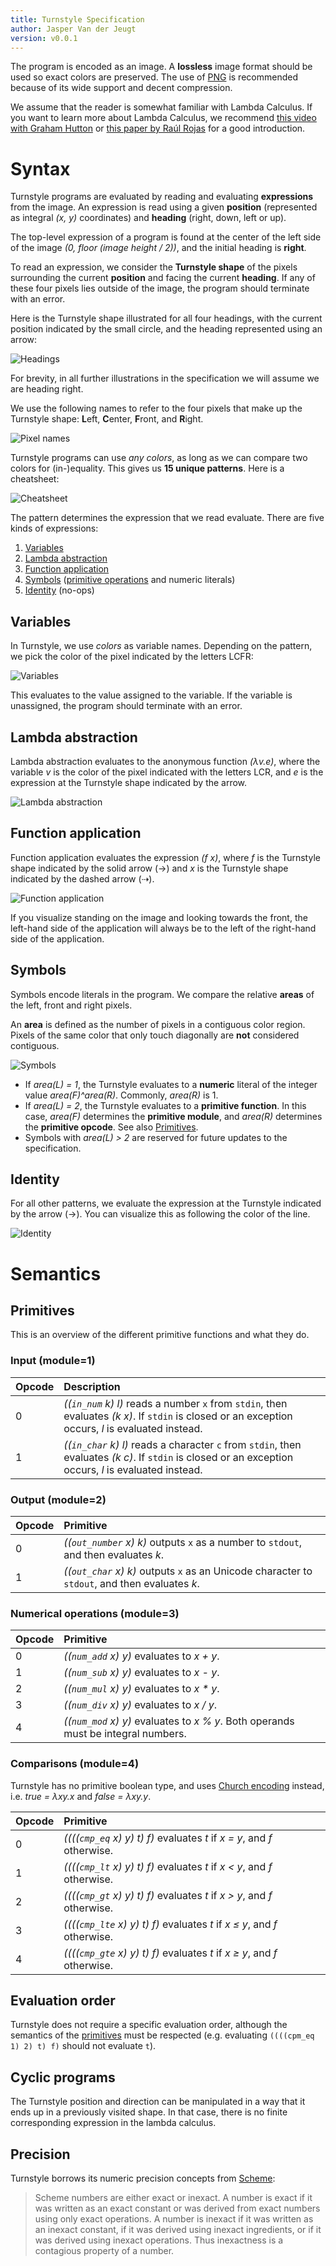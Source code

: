 ```yaml
---
title: Turnstyle Specification
author: Jasper Van der Jeugt
version: v0.0.1
---
```


The program is encoded as an image.  A **lossless** image format should be used
so exact colors are preserved.  The use of [PNG] is recommended because of its
wide support and decent compression.

We assume that the reader is somewhat familiar with Lambda Calculus.
If you want to learn more about Lambda Calculus, we recommend
[this video with Graham Hutton](https://www.youtube.com/watch?v=eis11j_iGMs) or
[this paper by Raúl Rojas](https://personal.utdallas.edu/~gupta/courses/apl/lambda.pdf)
for a good introduction.

# Syntax

Turnstyle programs are evaluated by reading and evaluating **expressions** from
the image.  An expression is read using a given **position** (represented as
integral _(x, y)_ coordinates) and **heading** (right, down, left or up).

The top-level expression of a program is found at the center of the left side of
the image _(0, floor (image height / 2))_, and the initial heading is **right**.

To read an expression, we consider the **Turnstyle shape** of the pixels
surrounding the current **position** and facing the current **heading**.
If any of these four pixels lies outside of the image, the program should
terminate with an error.

Here is the Turnstyle shape illustrated for all four headings, with the current
position indicated by the small circle, and the heading represented using an
arrow:

![Headings](enter.svg)

For brevity, in all further illustrations in the specification we will assume we
are heading right.

We use the following names to refer to the four pixels that make up the
Turnstyle shape: **L**eft, **C**enter, **F**ront, and **R**ight.

![Pixel names](label.svg)

Turnstyle programs can use _any colors_, as long as we can compare two colors
for (in-)equality.  This gives us **15 unique patterns**.  Here is a cheatsheet:

![Cheatsheet](cheatsheet.svg)

The pattern determines the expression that we read evaluate.  There are five
kinds of expressions:

1.  [Variables](#variables)
2.  [Lambda abstraction](#lambda-abstraction)
3.  [Function application](#function-application)
4.  [Symbols](#symbols) ([primitive operations](#primitives) and numeric literals)
5.  [Identity](#identity) (no-ops)

## Variables

In Turnstyle, we use _colors_ as variable names.  Depending on the pattern,
we pick the color of the pixel indicated by the letters LCFR:

![Variables](var.svg)

This evaluates to the value assigned to the variable.  If the variable is
unassigned, the program should terminate with an error.

## Lambda abstraction

Lambda abstraction evaluates to the anonymous function _(λv.e)_, where the
variable _v_ is the color of the pixel indicated with the letters LCR, and _e_
is the expression at the Turnstyle shape indicated by the arrow.

![Lambda abstraction](lam.svg)

## Function application

Function application evaluates the expression _(f x)_,
where _f_ is the Turnstyle shape indicated by the solid arrow (→)
and _x_ is the Turnstyle shape indicated by the dashed arrow (⇢).

![Function application](app.svg)

If you visualize standing on the image and looking towards the front, the
left-hand side of the application will always be to the left of the right-hand
side of the application.

## Symbols

Symbols encode literals in the program.  We compare the relative **areas** of
the left, front and right pixels.

An **area** is defined as the number of pixels in a contiguous color region.
Pixels of the same color that only touch diagonally are **not** considered
contiguous.

![Symbols](symbol.svg)

 -  If _area(L) = 1_, the Turnstyle evaluates to a **numeric** literal
    of the integer value _area(F)^area(R)_.  Commonly, _area(R)_ is 1.
 -  If _area(L) = 2_, the Turnstyle evaluates to a **primitive function**.
    In this case, _area(F)_ determines the **primitive module**,
    and _area(R)_ determines the **primitive opcode**.
    See also [Primitives](#primitives).
 -  Symbols with _area(L) > 2_ are reserved for future updates to the
    specification.

## Identity

For all other patterns, we evaluate the expression at the Turnstyle indicated by
the arrow (→).  You can visualize this as following the color of the line.

![Identity](id.svg)

# Semantics

## Primitives

This is an overview of the different primitive functions and what they do.

### Input (module=1)

| Opcode | Description                                                                                                                                            |
| :----- | :----------------------------------------------------------------------------------------------------------------------------------------------------- |
| 0      | _((`in_num` k) l)_ reads a number `x` from `stdin`, then evaluates _(k x)_. If `stdin` is closed or an exception occurs, _l_ is evaluated instead.     |
| 1      | _((`in_char` k) l)_ reads a character `c` from `stdin`, then evaluates _(k c)_. If `stdin` is closed or an exception occurs, _l_ is evaluated instead. |

### Output (module=2)

| Opcode | Primitive                                                                                     |
| :----- | :-------------------------------------------------------------------------------------------- |
| 0      | _((`out_number` x) k)_ outputs `x` as a number to `stdout`, and then evaluates _k_.           |
| 1      | _((`out_char` x) k)_ outputs `x` as an Unicode character to `stdout`, and then evaluates _k_. |

### Numerical operations (module=3)

| Opcode | Primitive                                                                          |
| :----- | :--------------------------------------------------------------------------------- |
| 0      | _((`num_add` x) y)_ evaluates to _x + y_.                                          |
| 1      | _((`num_sub` x) y)_ evaluates to _x - y_.                                          |
| 2      | _((`num_mul` x) y)_ evaluates to _x * y_.                                          |
| 3      | _((`num_div` x) y)_ evaluates to _x / y_.                                          |
| 4      | _((`num_mod` x) y)_ evaluates to _x % y_.  Both operands must be integral numbers. |

### Comparisons (module=4)

Turnstyle has no primitive boolean type, and uses [Church encoding] instead,
i.e. _true = λxy.x_ and _false = λxy.y_.

| Opcode | Primitive                                                                |
| :----- | :----------------------------------------------------------------------- |
| 0      | _((((`cmp_eq` x) y) t) f)_ evaluates _t_ if _x = y_, and _f_ otherwise.  |
| 1      | _((((`cmp_lt` x) y) t) f)_ evaluates _t_ if _x < y_, and _f_ otherwise.  |
| 2      | _((((`cmp_gt` x) y) t) f)_ evaluates _t_ if _x > y_, and _f_ otherwise.  |
| 3      | _((((`cmp_lte` x) y) t) f)_ evaluates _t_ if _x ≤ y_, and _f_ otherwise. |
| 4      | _((((`cmp_gte` x) y) t) f)_ evaluates _t_ if _x ≥ y_, and _f_ otherwise. |

## Evaluation order

Turnstyle does not require a specific evaluation order, although the semantics
of the [primitives](#primitives) must be respected (e.g. evaluating
`((((cpm_eq 1) 2) t) f)` should not evaluate `t`).

## Cyclic programs

The Turnstyle position and direction can be manipulated in a way that it ends up
in a previously visited shape.  In that case, there is no finite corresponding
expression in the lambda calculus.

## Precision

Turnstyle borrows its numeric precision concepts from [Scheme][Scheme
Exactness]:

> Scheme numbers are either exact or inexact. A number is exact if it was
> written as an exact constant or was derived from exact numbers using only
> exact operations. A number is inexact if it was written as an inexact
> constant, if it was derived using inexact ingredients, or if it was derived
> using inexact operations. Thus inexactness is a contagious property of a
> number.

[Church encoding]: https://en.wikipedia.org/wiki/Church_encoding
[PNG]: http://libpng.org/pub/png/
[Scheme Exactness]: https://www.cs.cmu.edu/Groups/AI/html/r4rs/r4rs_8.html#SEC52

